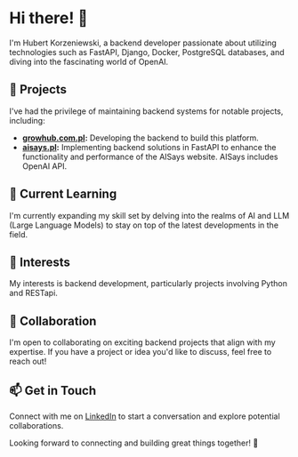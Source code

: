 # Hi there! 👋

I'm Hubert Korzeniewski, a backend developer passionate about utilizing technologies such as FastAPI, Django, Docker, PostgreSQL databases, and diving into the fascinating world of OpenAI.

## 🚀 Projects

I've had the privilege of maintaining backend systems for notable projects, including:
- **[growhub.com.pl](https://growhub.com.pl/):** Developing the backend to build this platform.
- **[aisays.pl](https://aisays.pl/):** Implementing backend solutions in FastAPI to enhance the functionality and performance of the AISays website. AISays includes OpenAI API.

## 🌱 Current Learning

I'm currently expanding my skill set by delving into the realms of AI and LLM (Large Language Models) to stay on top of the latest developments in the field.

## 👀 Interests

My interests is backend development, particularly projects involving Python and RESTapi.

## 💞️ Collaboration

I'm open to collaborating on exciting backend projects that align with my expertise. If you have a project or idea you'd like to discuss, feel free to reach out!

## 📫 Get in Touch

Connect with me on [LinkedIn](https://www.linkedin.com/in/hubert-korzeniewski-693154208/) to start a conversation and explore potential collaborations.

Looking forward to connecting and building great things together! 🚀

